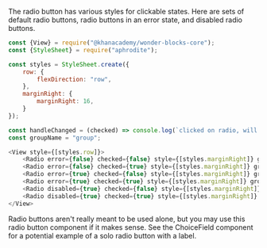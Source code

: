The radio button has various styles for clickable states. Here are sets of default radio buttons, radio buttons in an error state, and disabled radio buttons.
```js
const {View} = require("@khanacademy/wonder-blocks-core");
const {StyleSheet} = require("aphrodite");

const styles = StyleSheet.create({
    row: {
        flexDirection: "row",
    },
    marginRight: {
        marginRight: 16,
    }
});

const handleChanged = (checked) => console.log(`clicked on radio, will be checked=${checked.toString()}`);
const groupName = "group";

<View style={[styles.row]}>
    <Radio error={false} checked={false} style={[styles.marginRight]} groupName={groupName} onChange={checked => handleChanged(checked)} />
    <Radio error={false} checked={true} style={[styles.marginRight]} groupName={groupName} onChange={checked => handleChanged(checked)} />
    <Radio error={true} checked={false} style={[styles.marginRight]} groupName={groupName} onChange={checked => handleChanged(checked)} />
    <Radio error={true} checked={true} style={[styles.marginRight]} groupName={groupName} onChange={checked => handleChanged(checked)} />
    <Radio disabled={true} checked={false} style={[styles.marginRight]} groupName={groupName} onChange={checked => handleChanged(checked)} />
    <Radio disabled={true} checked={true} style={[styles.marginRight]} groupName={groupName} onChange={checked => handleChanged(checked)} />
</View>
```

Radio buttons aren't really meant to be used alone, but you may use this radio
button component if it makes sense. See the ChoiceField component for a
potential example of a solo radio button with a label.